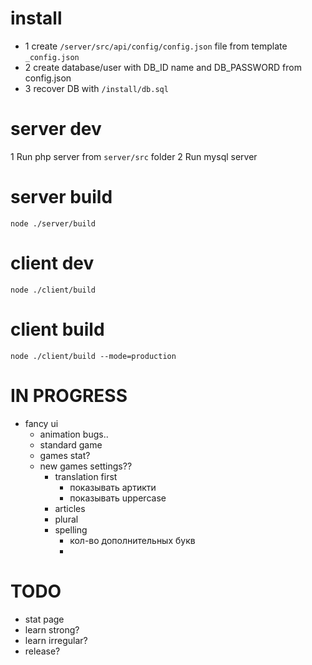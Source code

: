 # install
* 1 create `/server/src/api/config/config.json` file from template `_config.json`
* 2 create database/user with DB_ID name and DB_PASSWORD from config.json
* 3 recover DB with `/install/db.sql`

# server dev
1 Run php server from `server/src` folder
2 Run mysql server

# server build
`node ./server/build`

# client dev
`node ./client/build`

# client build
`node ./client/build --mode=production`

# IN PROGRESS
* fancy ui
    * animation bugs..
    * standard game
    * games stat?
    * new games settings??
        * translation first
            * показывать артикти
            * показывать uppercase
        * articles
        * plural
        * spelling
            * кол-во дополнительных букв
            *

# TODO
* stat page
* learn strong?
* learn irregular?
* release?
